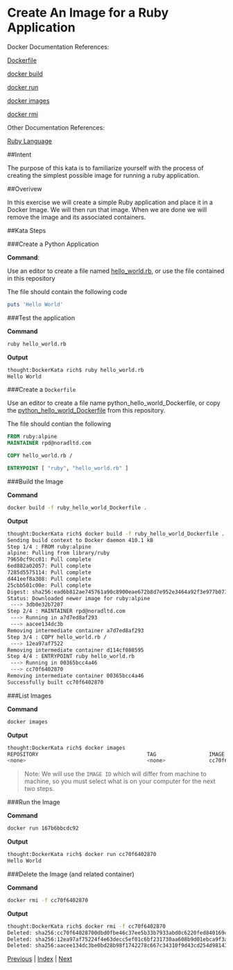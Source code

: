 # Create An Image for a Ruby Application

Docker Documentation References:

[Dockerfile](https://docs.docker.com/engine/reference/builder/)

[docker build](https://docs.docker.com/engine/reference/commandline/build/)

[docker run](https://docs.docker.com/engine/reference/commandline/run/)

[docker images](https://docs.docker.com/engine/reference/commandline/images/)

[docker rmi](https://docs.docker.com/engine/reference/commandline/rmi/)

Other Documentation References:

[Ruby Language](https://www.ruby-lang.org)

##Intent

The purpose of this kata is to familiarize yourself with the process of creating  the simplest possible image for running a ruby application.

##Overivew

In this exercise we will create a simple Ruby application and place it in a Docker Image. We will then run that image. When we are done we will remove the image and its associated containers.

##Kata Steps

###Create a Python Application

**Command**:

Use an editor to create a file named [hello_world.rb](hello_world.rb), or use the file contained in this repository

The file should contain the following code

```ruby
puts 'Hello World'
```

###Test the application

**Command**

```bash
ruby hello_world.rb
```

**Output**

```bash
thought:DockerKata rich$ ruby hello_world.rb
Hello World
```

###Create a `Dockerfile`

Use an editor to create a file name python_hello_world_Dockerfile, or copy the [python_hello_world_Dockerfile](python_hello_world_Dockerfile) from this repository.

The file should contian the following

```Dockerfile
FROM ruby:alpine
MAINTAINER rpd@noradltd.com

COPY hello_world.rb /

ENTRYPOINT [ "ruby", "hello_world.rb" ]
```

###Build the Image

**Command**

```bash
docker build -f ruby_hello_world_Dockerfile .
```

**Output**

```bash
thought:DockerKata rich$ docker build -f ruby_hello_world_Dockerfile .
Sending build context to Docker daemon 410.1 kB
Step 1/4 : FROM ruby:alpine
alpine: Pulling from library/ruby
79650cf9cc01: Pull complete
6ed882a02057: Pull complete
7285d5575114: Pull complete
d441eef8a308: Pull complete
25cbb501c00e: Pull complete
Digest: sha256:ead6b812ae745761a90c8900eae672b8d7e952e3464a92f3e977b073e4f91f1a
Status: Downloaded newer image for ruby:alpine
 ---> 3db0e32b7207
Step 2/4 : MAINTAINER rpd@noradltd.com
 ---> Running in a7d7ed8af293
 ---> aacee134dc3b
Removing intermediate container a7d7ed8af293
Step 3/4 : COPY hello_world.rb /
 ---> 12ea97af7522
Removing intermediate container d114cf088595
Step 4/4 : ENTRYPOINT ruby hello_world.rb
 ---> Running in 00365bcc4a46
 ---> cc70f6402870
Removing intermediate container 00365bcc4a46
Successfully built cc70f6402870
```

###List Images

**Command**

```bash
docker images
```

**Output**

```bash
thought:DockerKata rich$ docker images
REPOSITORY                                   TAG                 IMAGE ID            CREATED             SIZE
<none>                                       <none>              cc70f6402870        54 seconds ago      61.2 MB
```

> Note: We will use the `IMAGE ID` which will differ from machine to machine, so you must select what is on your computer for the next two steps.

###Run the Image

**Command**

```bash
docker run 167b6bbcdc92
```

**Output**

```bash
thought:DockerKata rich$ docker run cc70f6402870
Hello World
```

###Delete the Image (and related container)

**Command**

```bash
docker rmi -f cc70f6402870
```

**Output**

```bash
thought:DockerKata rich$ docker rmi -f cc70f6402870
Deleted: sha256:cc70f64028700dbd0fbe46c37ee5b33b7933abd0c6220fed840169c65d0a8a5e
Deleted: sha256:12ea97af75224f4e63decc5ef01c6bf231730aa608b9d01ebca9f3a4eb801c3b
Deleted: sha256:aacee134dc3be0bd28b98f1742278c667c34310f9d43cd254d98143f1d1b37bd
```

[Previous](15_simple_python_image.md) | [Index](README.md) | [Next](17_setting_envvars.md)
